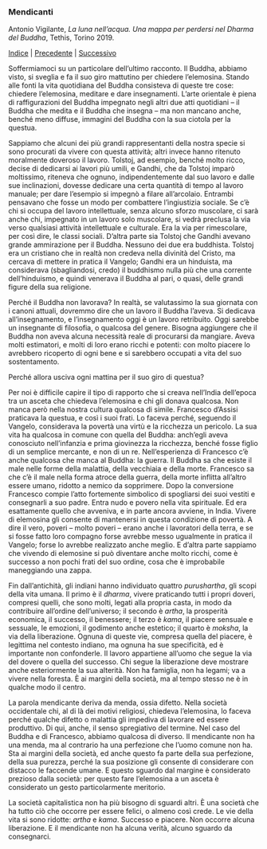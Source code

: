 <link rel="stylesheet" href="../assets/style.css">

### Mendicanti

Antonio Vigilante, _La luna nell’acqua. Una mappa per perdersi nel Dharma del Buddha_, Tethis, Torino 2019.

[Indice](index.md) | [Precedente](angulimala.md) | [Successivo](miracoli.md)

Soffermiamoci su un particolare dell’ultimo racconto. Il Buddha, abbiamo visto, si sveglia e fa il suo giro mattutino per chiedere l’elemosina. Stando alle fonti  la vita quotidiana del Buddha consisteva di queste tre cose: chiedere l’elemosina, meditare e dare insegnamenti. L’arte orientale è piena di raffigurazioni del Buddha impegnato negli altri due atti quotidiani – il Buddha che medita e il Buddha che insegna – ma non mancano anche, benché meno diffuse, immagini del Buddha con la sua ciotola per la questua. 

Sappiamo che alcuni dei più grandi rappresentanti della nostra specie si sono procurati da vivere con questa attività; altri invece hanno ritenuto moralmente doveroso il lavoro. Tolstoj, ad esempio, benché molto ricco, decise di dedicarsi ai lavori più umili, e Gandhi, che da Tolstoj imparò moltissimo, riteneva che ognuno, indipendentemente dal suo lavoro e dalle sue inclinazioni, dovesse dedicare una certa quantità di tempo al lavoro manuale; per dare l’esempio si impegnò a filare all’arcolaio. Entrambi pensavano che fosse un modo per combattere l’ingiustizia sociale. Se c’è chi si occupa del lavoro intellettuale, senza alcuno sforzo muscolare, ci sarà anche chi, impegnato in un lavoro solo muscolare, si vedrà preclusa la via verso qualsiasi attività intellettuale e culturale. Era la via per rimescolare, per così dire, le classi sociali. D’altra parte sia Tolstoj che Gandhi avevano grande ammirazione per il Buddha. Nessuno dei due era buddhista. Tolstoj era un cristiano che in realtà non credeva nella divinità del Cristo, ma cercava di mettere in pratica il Vangelo; Gandhi era un hinduista, ma considerava (sbagliandosi, credo) il buddhismo nulla più che una corrente dell’hinduismo, e quindi venerava il Buddha al pari, o quasi, delle grandi figure della sua religione.

Perché il Buddha non lavorava? In realtà, se valutassimo la sua giornata con i canoni attuali, dovremmo dire che un lavoro il Buddha l’aveva. Si dedicava all’insegnamento, e l’insegnamento oggi è un lavoro retribuito. Oggi sarebbe un insegnante di filosofia, o qualcosa del genere. Bisogna aggiungere che il Buddha non aveva alcuna necessità reale di procurarsi da mangiare. Aveva molti estimatori, e molti di loro erano ricchi e potenti: con molto piacere lo avrebbero ricoperto di ogni bene e si sarebbero occupati a vita del suo sostentamento.

Perché allora usciva ogni mattina per il suo giro di questua? 

Per noi è difficile capire il tipo di rapporto che si creava nell’India dell’epoca tra un asceta che chiedeva l’elemosina e chi gli donava qualcosa. Non manca però nella nostra cultura qualcosa di simile. Francesco d’Assisi praticava la questua, e così i suoi frati. Lo faceva perché, seguendo il Vangelo, considerava la povertà una virtù e la ricchezza un pericolo. La sua vita ha qualcosa in comune con quella del Buddha: anch’egli aveva conosciuto nell’infanzia e prima giovinezza la ricchezza, benché fosse figlio di un semplice mercante, e non di un re. Nell’esperienza di Francesco c’è anche qualcosa che manca al Buddha: la guerra. Il Buddha sa che esiste il male nelle forme della malattia, della vecchiaia e della morte. Francesco sa che c’è il male nella forma atroce della guerra, della morte inflitta all’altro essere umano, ridotto a nemico da sopprimere. Dopo la conversione Francesco compie l’atto fortemente simbolico di spogliarsi dei suoi vestiti e consegnarli a suo padre. Entra nudo e povero nella vita spirituale. Ed era esattamente quello che avveniva, e in parte ancora avviene, in India. Vivere di elemosina gli consente di mantenersi in questa condizione di povertà. A dire il vero, poveri – molto poveri – erano anche i lavoratori della terra, e se si fosse fatto loro compagno forse avrebbe messo ugualmente in pratica il Vangelo; forse lo avrebbe realizzato anche meglio. E d’altra parte sappiamo che vivendo di elemosine si può diventare anche molto ricchi, come è successo a non pochi frati del suo ordine, cosa che è improbabile maneggiando una zappa. 

Fin dall’antichità, gli indiani hanno individuato quattro _purushartha_, gli scopi della vita umana. Il primo è il _dharma_, vivere praticando tutti i propri doveri, compresi quelli, che sono molti, legati alla propria casta, in modo da contribuire all’ordine dell’universo; il secondo è _artha_, la prosperità economica, il successo, il benessere; il terzo è _kama_, il piacere sensuale e sessuale, le emozioni, il godimento anche estetico; il quarto è _moksha_, la via della liberazione. Ognuna di queste vie, compresa quella del piacere, è legittima nel contesto indiano, ma ognuna ha sue specificità, ed è importante non confonderle. Il lavoro appartiene all’uomo che segue la via del dovere o quella del successo. Chi segue la liberazione deve mostrare anche esteriormente la sua alterità. Non ha famiglia, non ha legami; va a vivere nella foresta. È ai margini della società, ma al tempo stesso ne è in qualche modo il centro. 

La parola mendicante deriva da menda, ossia difetto. Nella società occidentale chi, al di là dei motivi religiosi, chiedeva l’elemosina, lo faceva perché qualche difetto o malattia gli impediva di lavorare ed essere produttivo. Di qui, anche, il senso spregiativo del termine. Nel caso del Buddha e di Francesco, abbiamo qualcosa di diverso. Il mendicante non ha una menda, ma al contrario ha una perfezione che l’uomo comune non ha. Sta ai margini della società, ed anche questo fa parte della sua perfezione, della sua purezza, perché la sua posizione gli consente di considerare con distacco le faccende umane. E questo sguardo dal margine è considerato prezioso dalla società: per questo fare l’elemosina a un asceta è considerato un gesto particolarmente meritorio.

La società capitalistica non ha più bisogno di sguardi altri. È una società che ha tutto ciò che occorre per essere felici, o almeno così crede. Le vie della vita si sono ridotte: _artha_ e _kama_. Successo e piacere. Non occorre alcuna liberazione. E il mendicante non ha alcuna verità, alcuno sguardo da consegnarci. 
